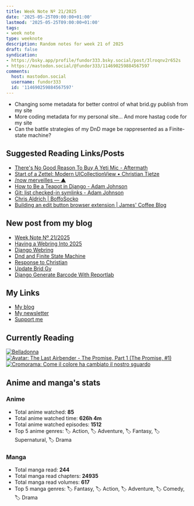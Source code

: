 ```yaml
---
title: Week Note Nº 21/2025
date: '2025-05-25T09:00:00+01:00'
lastmod: '2025-05-25T09:00:00+01:00'
tags:
- week note
type: weeknote
description: Random notes for week 21 of 2025
draft: false
syndication:
- https://bsky.app/profile/fundor333.bsky.social/post/3lroqnv2r652s
- https://mastodon.social/@fundor333/114690259884567597
comments:
  host: mastodon.social
  username: fundor333
  id: '114690259884567597'
---
```


- Changing some metadata for better control of what brid.gy publish from my site
- More coding metadata for my personal site... And more hastag code for my site
- Can the battle strategies of my DnD mage be rappresented as a Finite-state machine?

## Suggested Reading Links/Posts
- [There's No Good Reason To Buy A Yeti Mic - Aftermath](https://aftermath.site/dont-buy-a-yeti-mic-please-logitech?utm_source=fundor333.com)
- [Start of a Zettel: Modern UICollectionView • Christian Tietze](https://christiantietze.de/posts/2025/05/start-of-a-zettel-modern-uicollectionview/?utm_source=fundor333.com)
- [/now merveilles — ▲](https://scream.today/xn-c1h/now-merveilles?utm_source=fundor333.com)
- [How to Be a Teapot in Django - Adam Johnson](https://adamj.eu/tech/2022/04/01/how-to-be-a-teapot-in-django/?utm_source=fundor333.com)
- [Git: list checked-in symlinks - Adam Johnson](https://adamj.eu/tech/2025/05/19/git-list-symlinks/?utm_source=fundor333.com)
- [Chris Aldrich | BoffoSocko](https://boffosocko.com/?utm_source=fundor333.com)
- [Building an edit button browser extension | James' Coffee Blog](https://jamesg.blog/2025/05/21/building-an-edit-button-browser-extension/?utm_source=fundor333.com)
## New post from my blog
- [Week Note Nº 21/2025](https://fundor333.com/weeknotes/2025/21/?utm_source=fundor333.com)
- [Having a Webring Into 2025](https://fundor333.com/post/2025/webring-into-2025/?utm_source=fundor333.com)
- [Django Webring](https://fundor333.com/micro/2025/05/django-webring/?utm_source=fundor333.com)
- [Dnd and Finite State Machine](https://fundor333.com/micro/2025/05/dnd-and-finite-state-machine/?utm_source=fundor333.com)
- [Response to Christian](https://fundor333.com/micro/2025/05/response-to-christian/?utm_source=fundor333.com)
- [Update Brid Gy](https://fundor333.com/micro/2025/05/update-brid-gy/?utm_source=fundor333.com)
- [Django Generate Barcode With Reportlab](https://fundor333.com/post/2025/django-generate-barcode-with-reportlab/?utm_source=fundor333.com)

## My Links
- [My blog](https://www.fundor333.com)
- [My newsletter](https://newsletter.digitaltearoom.com)
- [Support me](https://ko-fi.com/fundor333)

## Currently Reading
[![Belladonna](https://i.gr-assets.com/images/S/compressed.photo.goodreads.com/books/1707171147l/203670805._SX98_.jpg)](https://www.goodreads.com/review/show/7583108348?utm_medium=api&utm_source=rss) [![Avatar: The Last Airbender - The Promise, Part 1 (The Promise, #1)](https://i.gr-assets.com/images/S/compressed.photo.goodreads.com/books/1335027742l/12413836._SX98_.jpg)](https://www.goodreads.com/review/show/7583080571?utm_medium=api&utm_source=rss) [![Cromorama: Come il colore ha cambiato il nostro sguardo](https://i.gr-assets.com/images/S/compressed.photo.goodreads.com/books/1505808761l/36266532._SX98_.jpg)](https://www.goodreads.com/review/show/5993206761?utm_medium=api&utm_source=rss)

## Anime and manga's stats

### **Anime**
- Total anime watched: **85**
- Total anime watched time: **626h 4m**
- Total anime watched episodes: **1512**
- Top 5 anime genres: 🏷️ Action, 🏷️ Adventure, 🏷️ Fantasy, 🏷️ Supernatural, 🏷️ Drama

### **Manga**
- Total manga read: **244**
- Total manga read chapters: **24935**
- Total manga read volumes: **617**
- Top 5 manga genres: 🏷️ Fantasy, 🏷️ Action, 🏷️ Adventure, 🏷️ Comedy, 🏷️ Drama
